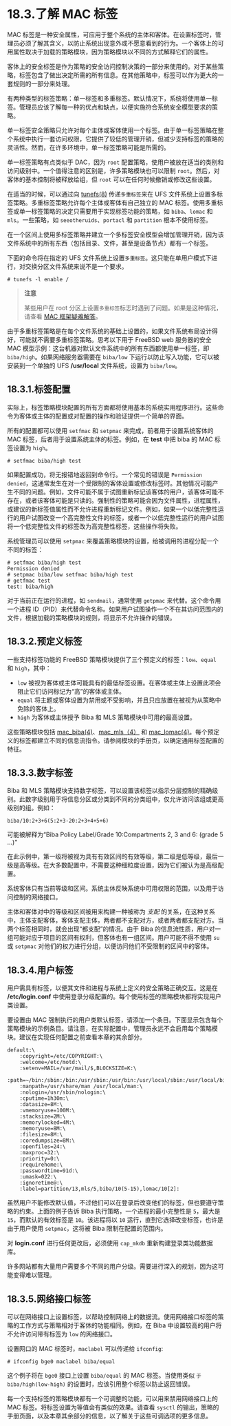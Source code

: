 # 18.3.了解 MAC 标签

MAC 标签是一种安全属性，可应用于整个系统的主体和客体。在设置标签时，管理员必须了解其含义，以防止系统出现意外或不愿意看到的行为。一个客体上的可用属性取决于加载的策略模块，因为策略模块以不同的方式解释它们的属性。

客体上的安全标签是作为策略的安全访问控制决策的一部分来使用的。对于某些策略，标签包含了做出决定所需的所有信息。在其他策略中，标签可以作为更大的一套规则的一部分来处理。

有两种类型的标签策略：单一标签和多重标签。默认情况下，系统将使用单一标签。管理员应该了解每一种的优点和缺点，以便实施符合系统安全模型要求的策略。

单一标签安全策略只允许对每个主体或客体使用一个标签。由于单一标签策略在整个系统中执行一套访问权限，它提供了较低的管理开销，但减少支持标签的策略的灵活性。然而，在许多环境中，单一标签策略可能是所需的。

单一标签策略有点类似于 DAC，因为 `root` 配置策略，使用户被放在适当的类别和访问级别中。一个值得注意的区别是，许多策略模块也可以限制 `root`。然后，对客体的基本控制将被释放给组，但 `root` 可以在任何时候撤销或修改这些设置。

在适当的时候，可以通过向 [tunefs(8)](https://www.freebsd.org/cgi/man.cgi?query=tunefs&sektion=8&format=html) 传递`多重标签`来在 UFS 文件系统上设置多标签策略。多重标签策略允许每个主体或客体有自己独立的 MAC 标签。使用多重标签或单一标签策略的决定只需要用于实现标签功能的策略，如 `biba`、`lomac` 和 `mls`。一些策略，如 `seeotheruids`、`portacl` 和 `partition` 根本不使用标签。

在一个区间上使用多标签策略并建立一个多标签安全模型会增加管理开销，因为该文件系统中的所有东西（包括目录、文件，甚至是设备节点）都有一个标签。

下面的命令将在指定的 UFS 文件系统上设置`多重标签`。这只能在单用户模式下进行，对交换分区文件系统来说不是一个要求。

```shell
# tunefs -l enable /
```

> **注意**
>
> 某些用户在 root 分区上设置`多重标签`标志时遇到了问题。如果是这种情况，请查看 [MAC 框架疑难解答](https://docs.freebsd.org/en/books/handbook/mac/#mac-troubleshoot)。

由于多重标签策略是在每个文件系统的基础上设置的，如果文件系统布局设计得好，可能就不需要多重标签策略。思考以下用于 FreeBSD web 服务器的安全 MAC 模型示例：这台机器对默认文件系统中的所有东西都使用单一标签，即 `biba/high`。如果网络服务器需要在 `biba/low` 下运行以防止写入功能，它可以被安装到一个单独的 UFS **/usr/local** 文件系统，设置为 `biba/low`。

## 18.3.1.标签配置

实际上，标签策略模块配置的所有方面都将使用基本的系统实用程序进行。这些命令为客体或主体的配置或对配置的操作和验证提供一个简单的界面。

所有的配置都可以使用 `setfmac` 和 `setpmac` 来完成，前者用于设置系统客体的 MAC 标签，后者用于设置系统主体的标签。例如，在 **test** 中把 biba 的 MAC 标签设置为 `high`。

```shell
# setfmac biba/high test
```

如果配置成功，将无报错地返回到命令行。一个常见的错误是 `Permission denied`，这通常发生在对一个受限制的客体设置或修改标签时。其他情况可能产生不同的问题。例如，文件可能不属于试图重新标记该客体的用户，该客体可能不存在，或者该客体可能是只读的。强制性的策略可能会因为文件属性，进程属性，或建议的新标签值属性而不允许进程重新标记文件。例如，如果一个以低完整性运行的用户试图改变一个高完整性文件的标签，或者一个以低完整性运行的用户试图将一个低完整性文件的标签改为高完整性标签，这些操作将失败。

系统管理员可以使用 `setpmac` 来覆盖策略模块的设置，给被调用的进程分配一个不同的标签：

```shell
# setfmac biba/high test
Permission denied
# setpmac biba/low setfmac biba/high test
# getfmac test
test: biba/high
```

对于当前正在运行的进程，如 `sendmail`，通常使用 `getpmac` 来代替。这个命令用一个进程 ID（PID）来代替命令名称。如果用户试图操作一个不在其访问范围内的文件，根据加载的策略模块的规则，将显示不允许操作的错误。

## 18.3.2.预定义标签

一些支持标签功能的 FreeBSD 策略模块提供了三个预定义的标签：`low`、`equal` 和 `high`，其中：

- `low` 被视为客体或主体可能具有的最低标签设置。在客体或主体上设置此项会阻止它们访问标记为“高”的客体或主体。
- `equal` 将主题或客体设置为禁用或不受影响，并且只应放置在被视为从策略中免除的客体上。
- `high` 为客体或主体授予 Biba 和 MLS 策略模块中可用的最高设置。

这些策略模块包括 [mac_biba(4)](https://www.freebsd.org/cgi/man.cgi?query=mac_biba&sektion=4&format=html)、[mac_mls（4）](https://www.freebsd.org/cgi/man.cgi?query=mac_mls&sektion=4&format=html) 和 [mac_lomac(4)](https://www.freebsd.org/cgi/man.cgi?query=mac_lomac&sektion=4&format=html)。每个预定义的标签都建立不同的信息流指令。请参阅模块的手册页，以确定通用标签配置的特征。

## 18.3.3.数字标签

Biba 和 MLS 策略模块支持数字标签，可以设置该标签以指示分层控制的精确级别。此数字级别用于将信息分区或分类到不同的分类组中，仅允许访问该组或更高级别的组。例如：

```shell
biba/10:2+3+6(5:2+3-20:2+3+4+5+6)
```

可能被解释为“Biba Policy Label/Grade 10:Compartments 2, 3 and 6: (grade 5 …)”

在此示例中，第一级将被视为具有有效区间的有效等级，第二级是低等级，最后一级是高等级。在大多数配置中，不需要这种细粒度设置，因为它们被认为是高级配置。

系统客体只有当前等级和区间。系统主体反映系统中可用权限的范围，以及用于访问控制的网络接口。

主体和客体对中的等级和区间被用来构建一种被称为 _支配_ 的关系，在这种关系中，主体支配客体，客体支配主体，两者都不支配对方，或者两者都支配对方。当两个标签相同时，就会出现“都支配”的情况。由于 Biba 的信息流性质，用户对一组可能对应于项目的区间有权利，但客体也有一组区间。用户可能不得不使用 `su` 或 `setpmac` 对他们的权力进行分组，以便访问他们不受限制的区间中的客体。

## 18.3.4.用户标签

用户需具有标签，以便其文件和进程与系统上定义的安全策略正确交互。这是在 **/etc/login.conf** 中使用登录分级配置的。每个使用标签的策略模块都将实现用户类设置。

要设置由 MAC 强制执行的用户类默认标签，请添加一个条目。下面显示包含每个策略模块的示例条目。请注意，在实际配置中，管理员永远不会启用每个策略模块。建议在实现任何配置之前查看本章的其余部分。

```shell
default:\
	:copyright=/etc/COPYRIGHT:\
	:welcome=/etc/motd:\
	:setenv=MAIL=/var/mail/$,BLOCKSIZE=K:\
	:path=~/bin:/sbin:/bin:/usr/sbin:/usr/bin:/usr/local/sbin:/usr/local/bin:\
	:manpath=/usr/share/man /usr/local/man:\
	:nologin=/usr/sbin/nologin:\
	:cputime=1h30m:\
	:datasize=8M:\
	:vmemoryuse=100M:\
	:stacksize=2M:\
	:memorylocked=4M:\
	:memoryuse=8M:\
	:filesize=8M:\
	:coredumpsize=8M:\
	:openfiles=24:\
	:maxproc=32:\
	:priority=0:\
	:requirehome:\
	:passwordtime=91d:\
	:umask=022:\
	:ignoretime@:\
	:label=partition/13,mls/5,biba/10(5-15),lomac/10[2]:
```

虽然用户不能修改默认值，不过他们可以在登录后改变他们的标签，但也要遵守策略的约束。上面的例子告诉 Biba 执行策略，一个进程的最小完整性是 `5`，最大是 `15`，而默认的有效标签是 `10`。该进程将以 `10` 运行，直到它选择改变标签，也许是由于用户使用 `setpmac`，这将被 Biba 限制在配置的范围内。

对 **login.conf** 进行任何更改后，必须使用 `cap_mkdb` 重新构建登录类功能数据库。

许多网站都有大量用户需要多个不同的用户分级。需要进行深入的规划，因为这可能变得难以管理。

## 18.3.5.网络接口标签

可以在网络接口上设置标签，以帮助控制网络上的数据流。使用网络接口标签的策略的工作方式与策略相对于客体的功能相同。例如，在 Biba 中设置较高的用户将不允许访问带有标签为 `low` 的网络接口。

设置网口的 MAC 标签时，`maclabel` 可以传递给 `ifconfig`:

```shell
# ifconfig bge0 maclabel biba/equal
```

这个例子将在 `bge0` 接口上设置 `biba/equal` 的 MAC 标签。当使用类似 `于biba/high(low-high)` 的设置时，应该引用整个标签以防止返回错误。

每一个支持标签的策略模块都有一个可调整的功能，可以用来禁用网络接口上的 MAC 标签。将标签设置为等值会有类似的效果。请查看 `sysctl` 的输出，策略的手册页面，以及本章其余部分的信息，以了解关于这些可调选项的更多信息。
